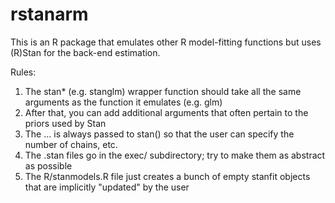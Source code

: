 rstanarm
========
This is an R package that emulates other R model-fitting functions but uses (R)Stan for the back-end estimation.

Rules:
  1. The stan* (e.g. stanglm) wrapper function should take all the same arguments as the function it emulates (e.g. glm)
  2. After that, you can add additional arguments that often pertain to the priors used by Stan
  3. The ... is always passed to stan() so that the user can specify the number of chains, etc.
  4. The .stan files go in the exec/ subdirectory; try to make them as abstract as possible
  5. The R/stanmodels.R file just creates a bunch of empty stanfit objects that are implicitly "updated" by the user
